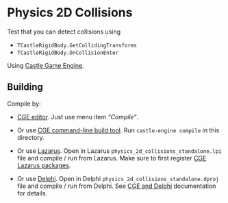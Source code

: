# Physics 2D Collisions

Test that you can detect collisions using

- `TCastleRigidBody.GetCollidingTransforms`
- `TCastleRigidBody.OnCollisionEnter`

Using [Castle Game Engine](https://castle-engine.io/).

## Building

Compile by:

- [CGE editor](https://castle-engine.io/manual_editor.php). Just use menu item _"Compile"_.

- Or use [CGE command-line build tool](https://castle-engine.io/build_tool). Run `castle-engine compile` in this directory.

- Or use [Lazarus](https://www.lazarus-ide.org/). Open in Lazarus `physics_2d_collisions_standalone.lpi` file and compile / run from Lazarus. Make sure to first register [CGE Lazarus packages](https://castle-engine.io/lazarus).

- Or use [Delphi](https://www.embarcadero.com/products/Delphi). Open in Delphi `physics_2d_collisions_standalone.dproj` file and compile / run from Delphi. See [CGE and Delphi](https://castle-engine.io/delphi) documentation for details.
